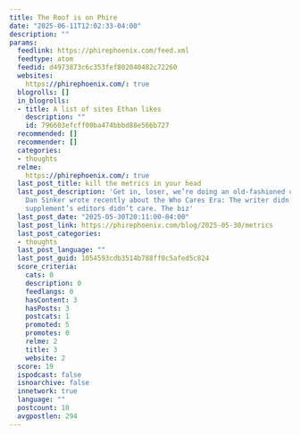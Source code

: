 ```yaml
---
title: The Roof is on Phire
date: "2025-06-11T12:02:33-04:00"
description: ""
params:
  feedlink: https://phirephoenix.com/feed.xml
  feedtype: atom
  feedid: d4973873c6c353fef802040482c72260
  websites:
    https://phirephoenix.com/: true
  blogrolls: []
  in_blogrolls:
  - title: A list of sites Ethan likes
    description: ""
    id: 796603efcff00ba474bbbd88e566b727
  recommended: []
  recommender: []
  categories:
  - thoughts
  relme:
    https://phirephoenix.com/: true
  last_post_title: kill the metrics in your head
  last_post_description: 'Get in, loser, we’re doing an old-fashioned conversation-by-blog-post.
    Dan Sinker wrote recently about the Who Cares Era: The writer didn’t care. The
    supplement’s editors didn’t care. The biz'
  last_post_date: "2025-05-30T20:11:00-04:00"
  last_post_link: https://phirephoenix.com/blog/2025-05-30/metrics
  last_post_categories:
  - thoughts
  last_post_language: ""
  last_post_guid: 1054593cdb3514b788ff0c5afed5c824
  score_criteria:
    cats: 0
    description: 0
    feedlangs: 0
    hasContent: 3
    hasPosts: 3
    postcats: 1
    promoted: 5
    promotes: 0
    relme: 2
    title: 3
    website: 2
  score: 19
  ispodcast: false
  isnoarchive: false
  innetwork: true
  language: ""
  postcount: 10
  avgpostlen: 294
---
```

